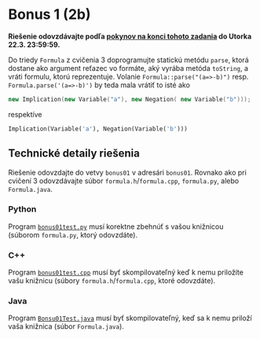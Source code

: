 Bonus 1 (2b)
============

**Riešenie odovzdávajte podľa
[pokynov na konci tohoto zadania](#technické-detaily-riešenia)
do Utorka 22.3.  23:59:59.**

Do triedy `Formula` z cvičenia 3 doprogramujte statickú metódu
`parse`, ktorá dostane ako argument reťazec vo formáte, aký vyrába
metóda `toString`, a vráti formulu, ktorú reprezentuje. Volanie
`Formula::parse("(a=>-b)")` resp. `Formula.parse('(a=>-b)')` by teda
mala vrátiť to isté ako
```c++
new Implication(new Variable("a"), new Negation( new Variable("b")));
```
respektíve
```python
Implication(Variable('a'), Negation(Variable('b')))
```

## Technické detaily riešenia
Riešenie odovzdajte do vetvy `bonus01` v adresári `bonus01`.  Rovnako ako pri
cvičení 3 odovzdávajte súbor `formula.h`/`formula.cpp`, `formula.py`, alebo
`Formula.java`.

### Python
Program [`bonus01test.py`](bonus01test.py) musí korektne zbehnúť s vašou knižnicou
(súborom `formula.py`, ktorý odovzdáte).

### C++
Program [`bonus01test.cpp`](bonus01test.cpp) musí byť skompilovateľný keď k nemu priložíte vašu knižnicu
(súbory `formula.h`/`formula.cpp`, ktoré odovzdáte).

### Java
Program [`Bonsu01Test.java`](Bonsu01Test.java) musí byť skompilovateľný, keď sa k
nemu priloží vaša knižnica (súbor `Formula.java`).
